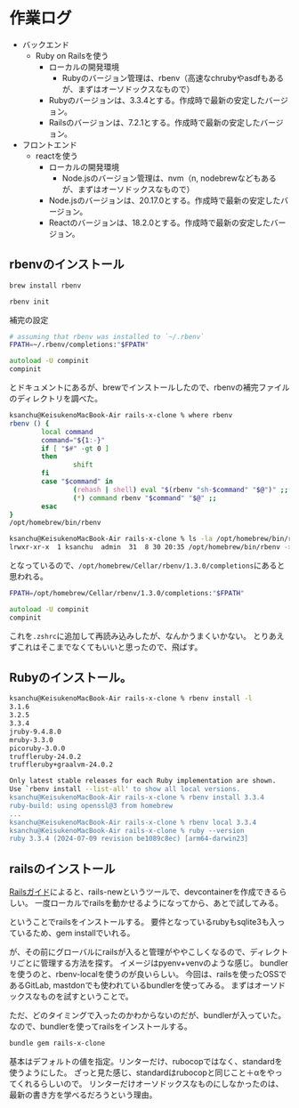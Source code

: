 # 作業ログ

* バックエンド
  * Ruby on Railsを使う
    * ローカルの開発環境
      * Rubyのバージョン管理は、rbenv（高速なchrubyやasdfもあるが、まずはオーソドックスなもので）
    * Rubyのバージョンは、3.3.4とする。作成時で最新の安定したバージョン。
    * Railsのバージョンは、7.2.1とする。作成時で最新の安定したバージョン。
* フロントエンド
  * reactを使う
    * ローカルの開発環境
      * Node.jsのバージョン管理は、nvm（n, nodebrewなどもあるが、まずはオーソドックスなもので）
    * Node.jsのバージョンは、20.17.0とする。作成時で最新の安定したバージョン。
    * Reactのバージョンは、18.2.0とする。作成時で最新の安定したバージョン。

## rbenvのインストール

```zsh
brew install rbenv
```

```zsh
rbenv init
```

補完の設定

```zsh
# assuming that rbenv was installed to `~/.rbenv`
FPATH=~/.rbenv/completions:"$FPATH"

autoload -U compinit
compinit
```

とドキュメントにあるが、brewでインストールしたので、rbenvの補完ファイルのディレクトリを調べた。

```zsh
ksanchu@KeisukenoMacBook-Air rails-x-clone % where rbenv
rbenv () {
        local command
        command="${1:-}"
        if [ "$#" -gt 0 ]
        then
                shift
        fi
        case "$command" in
                (rehash | shell) eval "$(rbenv "sh-$command" "$@")" ;;
                (*) command rbenv "$command" "$@" ;;
        esac
}
/opt/homebrew/bin/rbenv
```

```zsh
ksanchu@KeisukenoMacBook-Air rails-x-clone % ls -la /opt/homebrew/bin/rbenv
lrwxr-xr-x  1 ksanchu  admin  31  8 30 20:35 /opt/homebrew/bin/rbenv -> ../Cellar/rbenv/1.3.0/bin/rbenv
```

となっているので、`/opt/homebrew/Cellar/rbenv/1.3.0/completions`にあると思われる。

```zsh
FPATH=/opt/homebrew/Cellar/rbenv/1.3.0/completions:"$FPATH"

autoload -U compinit
compinit
```

これを`.zshrc`に追加して再読み込みしたが、なんかうまくいかない。
とりあえずこれはそこまでなくてもいいと思ったので、飛ばす。

## Rubyのインストール。


```zsh
ksanchu@KeisukenoMacBook-Air rails-x-clone % rbenv install -l
3.1.6
3.2.5
3.3.4
jruby-9.4.8.0
mruby-3.3.0
picoruby-3.0.0
truffleruby-24.0.2
truffleruby+graalvm-24.0.2

Only latest stable releases for each Ruby implementation are shown.
Use `rbenv install --list-all' to show all local versions.
ksanchu@KeisukenoMacBook-Air rails-x-clone % rbenv install 3.3.4
ruby-build: using openssl@3 from homebrew
...
ksanchu@KeisukenoMacBook-Air rails-x-clone % rbenv local 3.3.4
ksanchu@KeisukenoMacBook-Air rails-x-clone % ruby --version
ruby 3.3.4 (2024-07-09 revision be1089c8ec) [arm64-darwin23]
```

## railsのインストール

[Railsガイド](https://railsguides.jp/getting_started_with_devcontainer.html)によると、rails-newというツールで、devcontainerを作成できるらしい。
一度ローカルでrailsを動かせるようになってから、あとで試してみる。

ということでrailsをインストールする。
要件となっているrubyもsqlite3も入っているため、gem installでいれる。

が、その前にグローバルにrailsが入ると管理がややこしくなるので、ディレクトリごとに管理する方法を探す。
イメージはpyenv+venvのような感じ。
bundlerを使うのと、rbenv-localを使うのが良いらしい。
今回は、railsを使ったOSSであるGitLab, mastdonでも使われているbundlerを使ってみる。
まずはオーソドックスなものを試すということで。

ただ、どのタイミングで入ったのかわからないのだが、bundlerが入っていた。
なので、bundlerを使ってrailsをインストールする。

```zsh
bundle gem rails-x-clone
```

基本はデフォルトの値を指定。リンターだけ、rubocopではなく、standardを使うようにした。
ざっと見た感じ、standardはrubocopと同じこと＋αをやってくれるらしいので。
リンターだけオーソドックスなものにしなかったのは、最新の書き方を学べるだろうという理由。

